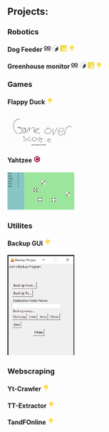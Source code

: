 ## Projects:

### Robotics

#### Dog Feeder <img src="icons/arduino/arduino-plain-wordmark.svg" width=15px></img> <img src="icons/bash/bash-plain.svg" width=15px></img> <img src="icons/javascript/javascript-plain.svg" width=15px></img> <img src="icons/python/python-plain-wordmark.svg" width=15px></img>

#### Greenhouse monitor <img src="icons/arduino/arduino-plain-wordmark.svg" width=15px></img> <img src="icons/bash/bash-plain.svg" width=15px></img> <img src="icons/javascript/javascript-plain.svg" width=15px></img> <img src="icons/python/python-plain-wordmark.svg" width=15px></img>

### Games

#### Flappy Duck <img src="icons/python/python-plain-wordmark.svg" width=15px></img>
<img src="media/flappybird.gif" width=150></img>

#### Yahtzee <img src="icons/cplusplus/cplusplus-plain.svg" width=15px></img>
<img src="media/yahtzee.gif" width=150></img>

### Utilites

#### Backup GUI <img src="icons/python/python-plain-wordmark.svg" height=15px></img>
<img src="media/backup.jpg" width=150></img>

### Webscraping

#### Yt-Crawler <img src="icons/python/python-plain-wordmark.svg" width=15px></img>

#### TT-Extractor <img src="icons/python/python-plain-wordmark.svg" width=15px></img>

#### TandFOnline <img src="icons/python/python-plain-wordmark.svg" width=15px></img>
